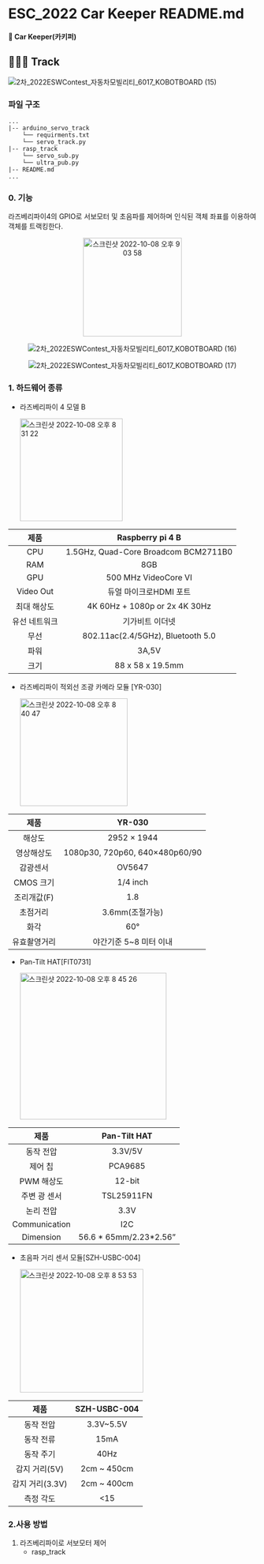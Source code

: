 # ESC_2022 Car Keeper README.md
**🚙 Car Keeper(카키퍼)**    

## 👮🏻‍♀️ Track

![2차_2022ESWContest_자동차모빌리티_6017_KOBOTBOARD (15)](https://user-images.githubusercontent.com/85275893/194807405-f96d5e5e-eef9-4fcd-aeac-d67b22dd9def.png)

### 파일 구조

```
...
|-- arduino_servo_track
    └── requirments.txt     
    └── servo_track.py
|-- rasp_track
    └── servo_sub.py
    └── ultra_pub.py
|-- README.md
...
```


### 0. 기능

라즈베리파이4의 GPIO로 서보모터 및 초음파를 제어하며 인식된 객체 좌표를 이용하여 객체를 트랙킹한다.

<center>
<img width="200" alt="스크린샷 2022-10-08 오후 9 03 58" src="https://user-images.githubusercontent.com/79856225/194706544-912b436b-551d-48f7-8b2a-bd80ee9c256c.png">

![2차_2022ESWContest_자동차모빌리티_6017_KOBOTBOARD (16)](https://user-images.githubusercontent.com/85275893/194807416-3d65ca5d-fc2b-4be2-a217-103a756f1ad6.png)

![2차_2022ESWContest_자동차모빌리티_6017_KOBOTBOARD (17)](https://user-images.githubusercontent.com/85275893/194807588-6d87d96e-d5b1-414a-a7a0-0acb7ea5c6a7.png)
    
</center>



### 1. 하드웨어 종류

- 라즈베리파이 4 모델 B

    <img width="208" alt="스크린샷 2022-10-08 오후 8 31 22" src="https://user-images.githubusercontent.com/79856225/194705292-12314e11-3373-44c1-a7be-61e69654cada.png">

|제품| Raspberry pi 4 B|
|:------:|:---:|
|CPU|1.5GHz, Quad-Core Broadcom BCM2711B0|
|RAM|8GB|
|GPU|500 MHz VideoCore VI|
|Video Out|듀얼 마이크로HDMI 포트|
|최대 해상도|4K 60Hz + 1080p or 2x 4K 30Hz|
|유선 네트워크|기가비트 이더넷|
|무선|802.11ac(2.4/5GHz), Bluetooth 5.0|
|파워|3A,5V|
|크기|88 x 58 x 19.5mm|

- 라즈베리파이 적외선 조광 카메라 모듈 [YR-030]  

    <img width="218" alt="스크린샷 2022-10-08 오후 8 40 47" src="https://user-images.githubusercontent.com/79856225/194705618-08f08e65-fe04-4d0f-82df-1b1f57aeee68.png">

|제품| YR-030|
|:------:|:---:|
|해상도|2952 × 1944|
|영상해상도|1080p30, 720p60, 640×480p60/90|
|감광센서|OV5647|
|CMOS 크기| 1/4 inch|
|조리개값(F)| 1.8|
|초점거리|3.6mm(조절가능)|
|화각|60°|
|유효촬영거리|야간기준 5~8 미터 이내|

- Pan-Tilt HAT[FIT0731]

    <img width="297" alt="스크린샷 2022-10-08 오후 8 45 26" src="https://user-images.githubusercontent.com/79856225/194705818-85512a59-584b-4d1c-bba7-f165b51a6750.png">

 
|제품| Pan-Tilt HAT|
|:------:|:---:|
|동작 전압|3.3V/5V|
|제어 칩|PCA9685|
|PWM 해상도|12-bit|
|주변 광 센서|TSL25911FN|
|논리 전압| 3.3V |
|Communication| I2C|
|Dimension|56.6 * 65mm/2.23*2.56”|



- 초음파 거리 센서 모듈[SZH-USBC-004]

    <img width="250" alt="스크린샷 2022-10-08 오후 8 53 53" src="https://user-images.githubusercontent.com/79856225/194706181-71721a3e-9f4a-435c-8bbe-d37648482469.png">


|제품| SZH-USBC-004 |
|:------:|:---:|
|동작 전압|3.3V~5.5V|
|동작 전류|15mA|
|동작 주기|40Hz|
|감지 거리(5V)|2cm ~ 450cm|
|감지 거리(3.3V)|2cm ~ 400cm|
|측정 각도|<15|


### 2.사용 방법

1. 라즈베리파이로 서보모터 제어
    - rasp_track
    
